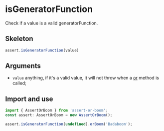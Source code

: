 # isGeneratorFunction

Check if a value is a valid generatorFunction.

## Skeleton

```ts
assert.isGeneratorFunction(value)
```

## Arguments

- `value` anything, if it's a valid value, it will not throw when a [or](../or.md) method is called;

## Import and use

```ts
import { AssertOrBoom } from 'assert-or-boom';
const assert: AssertOrBoom = new AssertOrBoom();

assert.isGeneratorFunction(undefined).orBoom('Badaboom');
```
